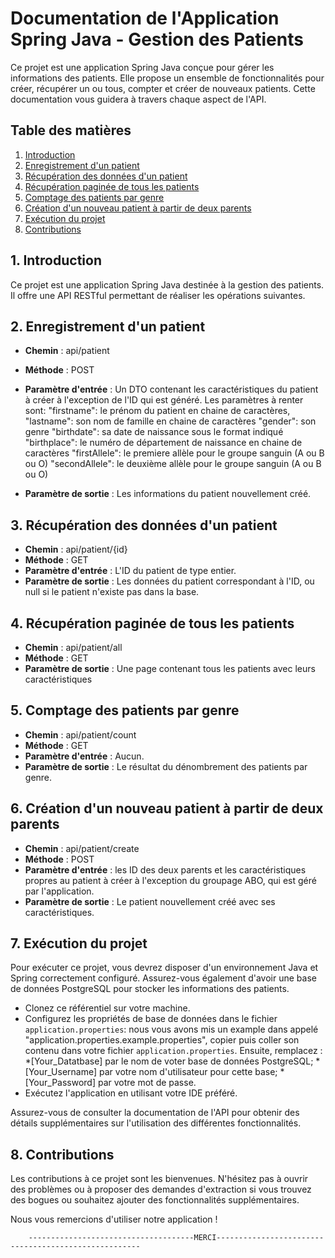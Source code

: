 # Documentation de l'Application Spring Java - Gestion des Patients

Ce projet est une application Spring Java conçue pour gérer les informations des patients. Elle propose un ensemble de fonctionnalités pour créer, récupérer un ou tous, compter et créer de nouveaux patients. Cette documentation vous guidera à travers chaque aspect de l'API.

## Table des matières

1. [Introduction](#introduction)
2. [Enregistrement d'un patient](#enregistrement-dun-patient)
3. [Récupération des données d'un patient](#récupération-des-données-dun-patient)
4. [Récupération paginée de tous les patients](#récupération-paginée-de-tous-les-patients)
5. [Comptage des patients par genre](#comptage-des-patients-par-genre)
6. [Création d'un nouveau patient à partir de deux parents](#création-dun-nouveau-patient-à-partir-de-deux-parents)
7. [Exécution du projet](#exécution-du-projet)
8. [Contributions](#contributions)

## 1. Introduction

Ce projet est une application Spring Java destinée à la gestion des patients. Il offre une API RESTful permettant de réaliser les opérations suivantes.

## 2. Enregistrement d'un patient

- **Chemin** : api/patient
- **Méthode** : POST
- **Paramètre d'entrée** : Un DTO contenant les caractéristiques du patient à créer à l'exception de l'ID qui est généré. Les paramètres à renter sont: 
  "firstname": le prénom du patient en chaine de caractères,
  "lastname": son nom de famille en chaine de caractères
  "gender": son genre
  "birthdate": sa date de naissance sous le format indiqué
  "birthplace": le numéro de département de naissance en chaine de caractères
  "firstAllele": le premiere allèle pour le groupe sanguin (A ou B ou O)
  "secondAllele": le deuxième allèle pour le groupe sanguin (A ou B ou O)

- **Paramètre de sortie** : Les informations du patient nouvellement créé.

## 3. Récupération des données d'un patient

- **Chemin** : api/patient/{id}
- **Méthode** : GET
- **Paramètre d'entrée** : L'ID du patient de type entier. 
- **Paramètre de sortie** : Les données du patient correspondant à l'ID, ou null si le patient n'existe pas dans la base.

## 4. Récupération paginée de tous les patients

- **Chemin** : api/patient/all
- **Méthode** : GET
- **Paramètre de sortie** : Une page contenant tous les patients avec leurs caractéristiques

## 5. Comptage des patients par genre

- **Chemin** : api/patient/count
- **Méthode** : GET
- **Paramètre d'entrée** : Aucun.
- **Paramètre de sortie** : Le résultat du dénombrement des patients par genre.

## 6. Création d'un nouveau patient à partir de deux parents

- **Chemin** : api/patient/create
- **Méthode** : POST
- **Paramètre d'entrée** : les ID des deux parents et les caractéristiques propres au patient à créer à l'exception du groupage ABO, qui est géré par l'application.
- **Paramètre de sortie** : Le patient nouvellement créé avec ses caractéristiques.

## 7. Exécution du projet

Pour exécuter ce projet, vous devrez disposer d'un environnement Java et Spring correctement configuré. Assurez-vous également d'avoir une base de données PostgreSQL pour stocker les informations des patients.
- Clonez ce référentiel sur votre machine.
- Configurez les propriétés de base de données dans le fichier `application.properties`: nous vous avons mis un example dans appelé "application.properties.example.properties", copier puis coller son contenu dans votre fichier `application.properties`. Ensuite,  remplacez : *[Your_Datatbase] par le nom de voter base de données PostgreSQL;
            *[Your_Username] par votre nom d'utilisateur pour cette base;
            *[Your_Password] par votre mot de passe.
- Exécutez l'application en utilisant votre IDE préféré.

Assurez-vous de consulter la documentation de l'API pour obtenir des détails supplémentaires sur l'utilisation des différentes fonctionnalités.

## 8. Contributions

Les contributions à ce projet sont les bienvenues. N'hésitez pas à ouvrir des problèmes ou à proposer des demandes d'extraction si vous trouvez des bogues ou souhaitez ajouter des fonctionnalités supplémentaires.

Nous vous remercions d'utiliser notre application !

        -------------------------------------MERCI-----------------------------------------------------

